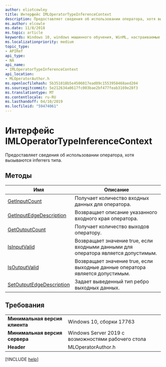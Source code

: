 ```yaml
---
author: eliotcowley
title: Интерфейс IMLOperatorTypeInferenceContext
description: Предоставляет сведения об использовании оператора, хотя вызываются inferrers типа.
ms.author: elcowle
ms.date: 11/8/2018
ms.topic: article
keywords: Windows 10, windows машинного обучения, WinML, настраиваемые операторы, IMLOperatorTypeInferenceContext
ms.localizationpriority: medium
topic_type:
- APIRef
api_type:
- NA
api_name:
- IMLOperatorTypeInferenceContext
api_location:
- MLOperatorAuthor.h
ms.openlocfilehash: 5b351018b5e4506017ead09c1553958468aed204
ms.sourcegitcommit: 5e212634a0617fc003bae2bf477feab3169e28f3
ms.translationtype: MT
ms.contentlocale: ru-RU
ms.lasthandoff: 04/10/2019
ms.locfileid: "59474061"
---
```

# <a name="imloperatortypeinferencecontext-interface"></a>Интерфейс IMLOperatorTypeInferenceContext

Предоставляет сведения об использовании оператора, хотя вызываются inferrers типа.

## <a name="methods"></a>Методы

| Имя | Описание |
|------|-------------|
| [GetInputCount](IMLOperatorTypeInferenceContext_GetInputCount.md) | Получает количество входных данных для оператора. |
| [GetInputEdgeDescription](IMLOperatorTypeInferenceContext_GetInputEdgeDescription.md) | Возвращает описание указанного входного края оператора. |
| [GetOutputCount](IMLOperatorTypeInferenceContext_GetOutputCount.md) | Получает количество выходов оператору. |
| [IsInputValid](IMLOperatorTypeInferenceContext_IsInputValid.md) | Возвращает значение true, если входными данными для оператора является допустимым. |
| [IsOutputValid](IMLOperatorTypeInferenceContext_IsOutputValid.md) | Возвращает значение true, если выходные данные оператора является допустимым. |
| [SetOutputEdgeDescription](IMLOperatorTypeInferenceContext_SetOutputEdgeDescription.md) | Задает выведенный тип ребро выходных данных. |

## <a name="requirements"></a>Требования

| | |
|-|-|
| **Минимальная версия клиента** | Windows 10, сборки 17763 |
| **Минимальная версия сервера** | Windows Server 2019 с возможностями рабочего стола |
| **Header** | MLOperatorAuthor.h |

[!INCLUDE [help](../includes/get-help.md)]
